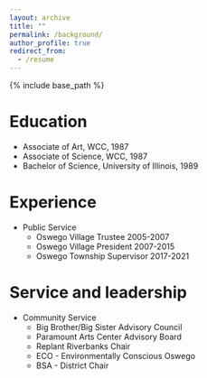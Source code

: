 ```yaml
---
layout: archive
title: ""
permalink: /background/
author_profile: true
redirect_from:
  - /resume
---
```


{% include base_path %}


Education
======
* Associate of Art, WCC, 1987
* Associate of Science, WCC, 1987
* Bachelor of Science, University of Illinois, 1989


Experience
======
* Public Service
  * Oswego Village Trustee 2005-2007
  * Oswego Village President 2007-2015
  * Oswego Township Supervisor 2017-2021


Service and leadership
======
* Community Service
  * Big Brother/Big Sister Advisory Council
  * Paramount Arts Center Advisory Board
  * Replant Riverbanks Chair
  * ECO - Environmentally Conscious Oswego
  * BSA - District Chair
